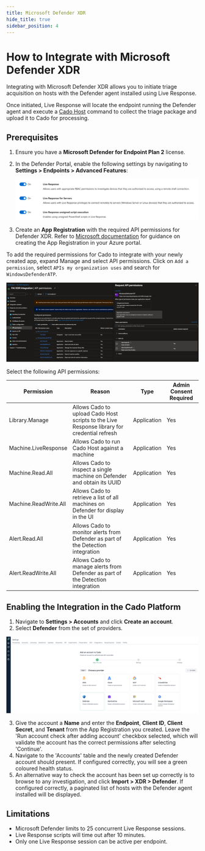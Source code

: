 ```yaml
---
title: Microsoft Defender XDR
hide_title: true
sidebar_position: 4
---
```


# How to Integrate with Microsoft Defender XDR

Integrating with Microsoft Defender XDR allows you to initiate triage acquisition on hosts with the Defender agent installed using Live Response.

Once initiated, Live Response will locate the endpoint running the Defender agent and execute a [Cado Host](/cado/discovery-import/cado-host/intro) command to collect the triage package and upload it to Cado for processing.

## Prerequisites

1. Ensure you have a **Microsoft Defender for Endpoint Plan 2** license.
2. In the Defender Portal, enable the following settings by navigating to **Settings > Endpoints > Advanced Features**:
   
   ![Defender Live Response Settings](/img/defender_settings.png)
   
3. Create an **App Registration** with the required API permissions for Defender XDR. Refer to [Microsoft documentation](https://learn.microsoft.com/en-us/defender-endpoint/api/exposed-apis-create-app-webapp) for guidance on creating the App Registration in your Azure portal.

To add the required permissions for Cado to integrate with your newly created app, expand Manage and select API permissions. Click on `Add a permission`, select `APIs my organization uses` and search for `WindowsDefenderATP`. 

   ![WindowsDefenderATP API Permissions](/img/windowsdefenderatp_permissions.png)

Select the following API permissions:

| Permission          | Reason                                                                                  | Type        | Admin Consent Required |
|---------------------|-----------------------------------------------------------------------------------------|-------------|------------------------|
| Library.Manage       | Allows Cado to upload Cado Host scripts to the Live Response library for credential refresh | Application | Yes                    |
| Machine.LiveResponse | Allows Cado to run Cado Host against a machine                                          | Application | Yes                    |
| Machine.Read.All     | Allows Cado to inspect a single machine on Defender and obtain its UUID                 | Application | Yes                    |
| Machine.ReadWrite.All| Allows Cado to retrieve a list of all machines on Defender for display in the UI        | Application | Yes                    |
| Alert.Read.All       | Allows Cado to monitor alerts from Defender as part of the Detection integration        | Application | Yes                    |
| Alert.ReadWrite.All  | Allows Cado to manage alerts from Defender as part of the Detection integration         | Application | Yes                    |

## Enabling the Integration in the Cado Platform

1. Navigate to **Settings > Accounts** and click **Create an account**.
2. Select **Defender** from the set of providers.

![Defender Integration](/img/Accounts-Defender.png)

3. Give the account a **Name** and enter the **Endpoint**, **Client ID**, **Client Secret**, and **Tenant** from the App Registration you created. Leave the 'Run account check after adding account' checkbox selected, which will validate the account has the correct permissions after selecting 'Continue'.
4. Navigate to the 'Accounts' table and the newly created Defender account should present. If configured correctly, you will see a green coloured health status.
5. An alternative way to check the account has been set up correctly is to browse to any investigation, and click **Import > XDR > Defender**. If configured correctly, a paginated list of hosts with the Defender agent installed will be displayed.

## Limitations

- Microsoft Defender limits to 25 concurrent Live Response sessions.
- Live Response scripts will time out after 10 minutes.
- Only one Live Response session can be active per endpoint.
